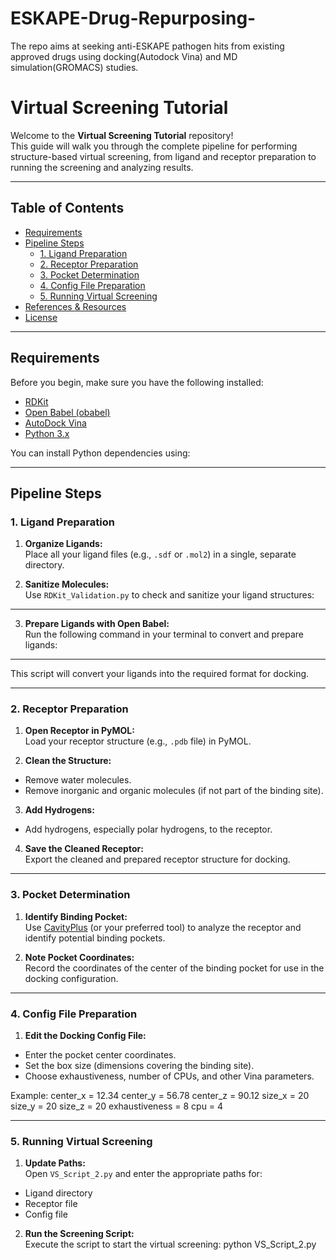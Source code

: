# ESKAPE-Drug-Repurposing-
The repo aims at seeking anti-ESKAPE pathogen hits from existing approved drugs using docking(Autodock Vina) and MD simulation(GROMACS) studies.
# Virtual Screening Tutorial

Welcome to the **Virtual Screening Tutorial** repository!  
This guide will walk you through the complete pipeline for performing structure-based virtual screening, from ligand and receptor preparation to running the screening and analyzing results.

---

## Table of Contents

- [Requirements](#requirements)
- [Pipeline Steps](#pipeline-steps)
  - [1. Ligand Preparation](#1-ligand-preparation)
  - [2. Receptor Preparation](#2-receptor-preparation)
  - [3. Pocket Determination](#3-pocket-determination)
  - [4. Config File Preparation](#4-config-file-preparation)
  - [5. Running Virtual Screening](#5-running-virtual-screening)
- [References & Resources](#references--resources)
- [License](#license)

---

## Requirements

Before you begin, make sure you have the following installed:

- [RDKit](https://www.rdkit.org/)
- [Open Babel (obabel)](https://openbabel.org/wiki/Main_Page)
- [AutoDock Vina](http://vina.scripps.edu/)
- [Python 3.x](https://www.python.org/)

You can install Python dependencies using:

---

## Pipeline Steps

### 1. Ligand Preparation

1. **Organize Ligands:**  
   Place all your ligand files (e.g., `.sdf` or `.mol2`) in a single, separate directory.

2. **Sanitize Molecules:**  
   Use `RDKit_Validation.py` to check and sanitize your ligand structures:
---

3. **Prepare Ligands with Open Babel:**  
Run the following command in your terminal to convert and prepare ligands:
---
This script will convert your ligands into the required format for docking.

---

### 2. Receptor Preparation

1. **Open Receptor in PyMOL:**  
Load your receptor structure (e.g., `.pdb` file) in PyMOL.

2. **Clean the Structure:**  
- Remove water molecules.
- Remove inorganic and organic molecules (if not part of the binding site).

3. **Add Hydrogens:**  
- Add hydrogens, especially polar hydrogens, to the receptor.

4. **Save the Cleaned Receptor:**  
Export the cleaned and prepared receptor structure for docking.

---

### 3. Pocket Determination

1. **Identify Binding Pocket:**  
Use [CavityPlus](http://www.pkumdl.cn:8000/cavityplus/index.php) (or your preferred tool) to analyze the receptor and identify potential binding pockets.

2. **Note Pocket Coordinates:**  
Record the coordinates of the center of the binding pocket for use in the docking configuration.

---

### 4. Config File Preparation

1. **Edit the Docking Config File:**  
- Enter the pocket center coordinates.
- Set the box size (dimensions covering the binding site).
- Choose exhaustiveness, number of CPUs, and other Vina parameters.

Example:
center_x = 12.34
center_y = 56.78
center_z = 90.12
size_x = 20
size_y = 20
size_z = 20
exhaustiveness = 8
cpu = 4


---

### 5. Running Virtual Screening

1. **Update Paths:**  
Open `VS_Script_2.py` and enter the appropriate paths for:
- Ligand directory
- Receptor file
- Config file

2. **Run the Screening Script:**  
Execute the script to start the virtual screening:
python VS_Script_2.py
